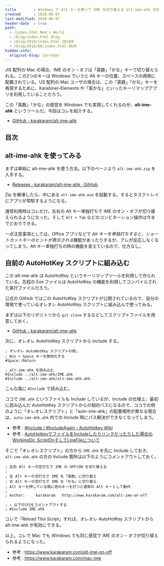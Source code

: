 ```yaml
---
title        : Windows で Alt キーを使って IME を切り替える alt-ime-ahk を試してみた
created      : 2018-06-07
last-modified: 2018-06-07
header-date  : true
path:
  - /index.html Neo's World
  - /blog/index.html Blog
  - /blog/2018/index.html 2018年
  - /blog/2018/06/index.html 06月
hidden-info:
  original-blog: Corredor
---
```


JIS 配列の Mac の場合、IME のオン・オフは「英数」「かな」キーで切り替えられる。この2つのキーは Windows でいうと Alt キーの位置、スペースの両側に配置されている。US 配列の Mac ユーザの場合は、この「英数」「かな」キーを再現するために、Karabiner-Elements や「英かな」といったキーリマップアプリを利用していることだろう。

この「英数」「かな」の感覚を Windows でも実現してくれるのが、**alt-ime-ahk** というツールだ。今回はコレを紹介する。

- [GitHub - karakaram/alt-ime-ahk](https://github.com/karakaram/alt-ime-ahk)

## 目次

## alt-ime-ahk を使ってみる

まずは単純に alt-ime-ahk を使う方法。以下のページより `alt-ime-ahk.zip` を入手する。

- [Releases · karakaram/alt-ime-ahk · GitHub](https://github.com/karakaram/alt-ime-ahk/releases)

Zip を解凍したら、中にある `alt-ime-ahk.exe` を起動する。するとタスクトレイにアプリが常駐するようになる。

通常利用時はコレだけ。左右の Alt キー単独打ちで IME のオン・オフが切り替えられるようになった。そして `Alt + Tab` などのコンビネーション操作は今までどおりできる。

一点注意事項としては、Office アプリなどで *Alt キーを単独打ちすると、ショートカットキーのヒントが表示される*機能があったりするが、アレが反応しなくなってしまう。Alt キー単独打ちの時の機能を変えているので、仕方なし。

## 自前の AutoHotKey スクリプトに組み込む

この alt-ime-ahk は AutoHotKey というキーリマップツールを利用して作られている。先程の Exe ファイルは AutoHotKey の機能を利用してコンパイルされた実行ファイルだろう。

公式の GitHub ではこの AutoHotKey スクリプトが公開されているので、自分の環境で使っているオレオレ AutoHotKey スクリプトに組み込んで使ってみる。

まずは以下のリポジトリから `git clone` するなどしてスクリプトファイルを用意しておく。

- [GitHub - karakaram/alt-ime-ahk](https://github.com/karakaram/alt-ime-ahk)

次に、オレオレ AutoHotKey スクリプトから Include する。

```autohotkey
; オレオレ AutoHotKey スクリプトの例…
; Win + Space キーを無効化する
#Space::Return

; alt-ime-ahk を読み込む
#Include ../alt-ime-ahk/IME.ahk
#Include ../alt-ime-ahk/alt-ime-ahk.ahk
```

こんな風に `#Include` で読み込む。

ココで *`IME.ahk`* というファイルも Include しているが、Include の仕様上、最初に読み込んだ AutoHotKey スクリプトからの相対パスになるので、ココでの例のように「オレオレスクリプト」と「auto-ime-ahk」の配置場所が異なる場合は、`auto-ime-ahk.ahk` 内での Include 時にパス解決ができなくなってしまう。

- 参考 : [#Include / #IncludeAgain - AutoHotkey Wiki](http://ahkwiki.net/-Include)
- 参考 : [AutoHotkeyでファイルをIncludeしたりリンクだったりした場合のWorkingDir, ScriptDirそしてLineFileについて](https://rcmdnk.com/blog/2017/08/21/computer-windows-autohotkey/)

そこで「オレオレスクリプト」の方から `IME.ahk` を先に Include しておき、`alt-ime-ahk.ahk` の方の Include 箇所は以下のようにコメントアウトしておく。

```autohotkey
; 左右 Alt キーの空打ちで IME の OFF/ON を切り替える
;
; 左 Alt キーの空打ちで IME を「英数」に切り替え
; 右 Alt キーの空打ちで IME を「かな」に切り替え
; Alt キーを押している間に他のキーを打つと通常の Alt キーとして動作
;
; Author:     karakaram   http://www.karakaram.com/alt-ime-on-off

; ↓ 以下の1行をコメントアウトする
; #Include IME.ahk
```

コレで「Reload This Script」すれば、オレオレ AutoHotKey スクリプトから alt-ime-ahk が有効にできる。

以上。コレで Mac でも Windows でも同じ感覚で IME のオン・オフが切り替えられるようになった。

- 参考 : <https://www.karakaram.com/alt-ime-on-off>
- 参考 : <https://www.karakaram.com/mac-ime>
